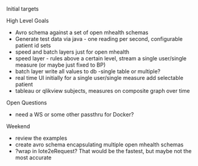 Initial targets

High Level Goals
+ Avro schema against a set of open mhealth schemas
+ Generate test data via java - one reading per second, configurable patient id sets
+ speed and batch layers just for open mhealth
+ speed layer - 
	rules above a certain level, 
	stream a single user/single measure (or maybe just fixed to BP)
+ batch layer
	write all values to db -single table or multiple?
+ real time UI
	initially for a single user/single measure
	add selectable patient
+ tableau or qlikview
	subjects, measures on composite graph over time
	
Open Questions
+ need a WS or some other passthru for Docker?


Weekend
+ review the examples
+ create avro schema encapsulating multiple open mhealth schemas
+ ?wrap in Iote2eRequest?  That would be the fastest, but maybe not the most accurate
